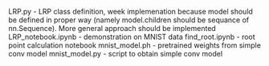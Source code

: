 LRP.py - LRP class definition, week implemenation because model should be
defined in proper way (namely model.children should be sequance of
nn.Sequence). More general approach should be implemented
LRP_notebook.ipynb - demonstration on MNIST data
find_root.ipynb - root point calculation notebook
mnist_model.ph - pretrained weights from simple conv model
mnist_model.py - script to obtain simple conv model

